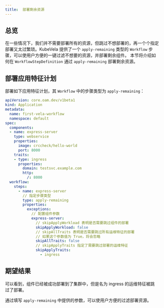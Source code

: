 ```yaml
---
title:  部署剩余资源
---
```


## 总览

在一些情况下，我们并不需要部署所有的资源，但跳过不想部署的，再一个个指定部署又太过繁琐。KubeVela 提供了一个 `apply-remaining` 类型的 `Workflow` 步骤，可以使用户方便的一键过滤不想要的资源，并部署剩余组件。
本节将介绍如何在 `WorkflowStepDefinition` 通过 `apply-remaining` 部署剩余资源。

## 部署应用特征计划

部署如下应用特征计划，其 `Workflow` 中的步骤类型为 `apply-remaining`：

```yaml
apiVersion: core.oam.dev/v1beta1
kind: Application
metadata:
  name: first-vela-workflow
  namespace: default
spec:
  components:
  - name: express-server
    type: webservice
    properties:
      image: crccheck/hello-world
      port: 8000
    traits:
    - type: ingress
      properties:
        domain: testsvc.example.com
        http:
          /: 8000
  workflow:
    steps:
      - name: express-server
        // 指定步骤类型
        type: apply-remaining
        properties:
          exceptions:
            // 配置组件参数
            express-server:
              // skipApplyWorkload 表明是否需要跳过组件的部署
              skipApplyWorkload: false
              // skipAllTraits 表明是否需要跳过所有运维特征的部署
              // 如果这个参数值为 True，将会忽略 
              skipAllTraits: false
              // skipApplyTraits 指定了需要跳过部署的运维特征
              skipApplyTraits:
                - ingress
```

## 期望结果

可以看到，组件已经被成功部署到了集群中，但是名为 ingress 的运维特征被跳过了部署。

通过填写 `apply-remaining` 中提供的参数，可以使用户方便的过滤部署资源。